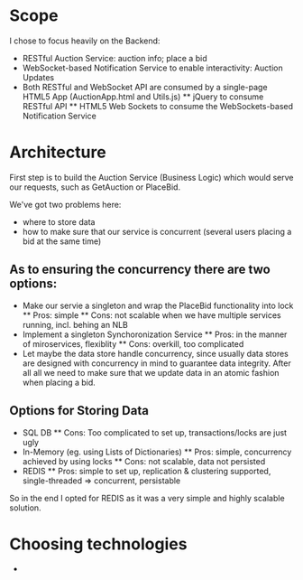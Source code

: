 # Scope

I chose to focus heavily on the Backend:
* RESTful Auction Service: auction info; place a bid
* WebSocket-based Notification Service to enable interactivity: Auction Updates
* Both RESTful and WebSocket API are consumed by a single-page HTML5 App
  (AuctionApp.html and Utils.js)
** jQuery to consume RESTful API
** HTML5 Web Sockets to consume the WebSockets-based Notification Service

# Architecture

First step is to build the Auction Service (Business Logic) which would serve our requests, such as GetAuction or PlaceBid.

We've got two problems here:
* where to store data
* how to make sure that our service is concurrent (several users placing a bid at the same time)

## As to ensuring the concurrency there are two options:
* Make our servie a singleton and wrap the PlaceBid functionality into lock
  ** Pros: simple
  ** Cons: not scalable when we have multiple services running, incl. behing an NLB
* Implement a singleton Synchoronization Service
  ** Pros: in the manner of miroservices, flexiblity
  ** Cons: overkill, too complicated
* Let maybe the data store handle concurrency, since usually data stores are designed with concurrency in mind to guarantee data integrity. After all all we need to make sure that we update data in an atomic fashion when placing a bid.

## Options for Storing Data 
* SQL DB
  ** Cons: Too complicated to set up, transactions/locks are just ugly
* In-Memory (eg. using Lists of Dictionaries)
  ** Pros: simple, concurrency achieved by using locks
  ** Cons: not scalable, data not persisted
* REDIS
  ** Pros: simple to set up, replication & clustering supported, single-threaded => concurrent, persistable

So in the end I opted for REDIS as it was a very simple and highly scalable solution.



# Choosing technologies

*
